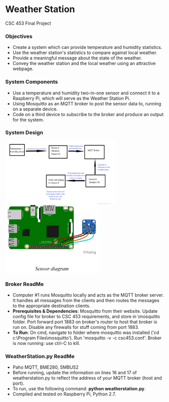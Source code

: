 # Weather Station
CSC 453 Final Project
### Objectives
* Create a system which can provide temperature and humidity statistics.
* Use the weather station's statistics to compare against local weather.
* Provide a meaningful message about the state of the weather.
* Convey the weather station and the local weather using an attractive webpage.
### System Components
* Use a temperature and humidity two-in-one sensor and connect it to a Raspberry Pi, which will serve as the Weather Station Pi.
* Using Mosquitto as an MQTT broker to post the sensor data to, running on a separate device.
* Code on a third device to subscribe to the broker and produce an output for the system.
### System Design

<p float="left">
  <img src="https://github.com/soumyargade/weatherStation/blob/main/systemdesign.png" width="350">
  <img src="https://github.com/soumyargade/weatherStation/blob/main/sensordiagram.png" width="300">
</p>

### Broker ReadMe
* Computer #1 runs Mosquitto locally and acts as the MQTT broker server. It handles all messages from the clients and then routes the messages to the appropriate destination clients.
* **Prerequisites & Dependencies**: Mosquitto from their website. Update config file for broker to CSC 453 requirements, and store in \mosquitto folder. Port forward port 1883 on broker's router to host that broker is run on. Disable any firewalls for stuff coming from port 1883.
* **To Run**: On cmd, navigate to folder where mosquitto was installed ('cd c:\Program Files\mosquitto'). Run 'mosquitto -v -c csc453.conf'. Broker is now running: use ctrl-C to kill.
### WeatherStation.py ReadMe
* Paho MQTT, BME280, SMBUS2
* Before running, update the information on lines 16 and 17 of weatherstation.py to reflect the address of your MQTT broker (host and port).
* To run, use the following command: **python weatherstation.py**.
* Compiled and tested on Raspberry Pi, Python 2.7.
